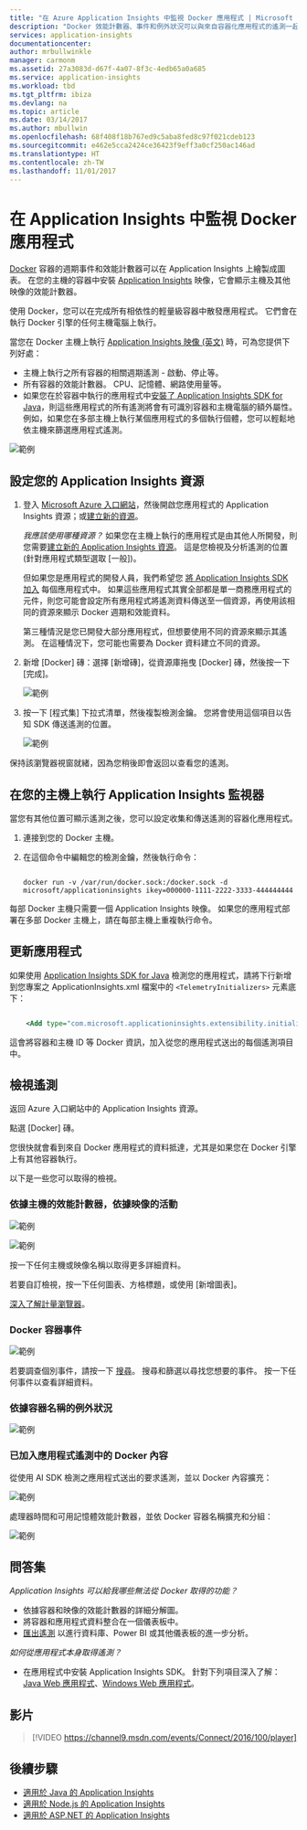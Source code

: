 ```yaml
---
title: "在 Azure Application Insights 中監視 Docker 應用程式 | Microsoft Docs"
description: "Docker 效能計數器、事件和例外狀況可以與來自容器化應用程式的遙測一起顯示在 Application Insights 上。"
services: application-insights
documentationcenter: 
author: mrbullwinkle
manager: carmonm
ms.assetid: 27a3083d-d67f-4a07-8f3c-4edb65a0a685
ms.service: application-insights
ms.workload: tbd
ms.tgt_pltfrm: ibiza
ms.devlang: na
ms.topic: article
ms.date: 03/14/2017
ms.author: mbullwin
ms.openlocfilehash: 68f408f18b767ed9c5aba8fed8c97f021cdeb123
ms.sourcegitcommit: e462e5cca2424ce36423f9eff3a0cf250ac146ad
ms.translationtype: HT
ms.contentlocale: zh-TW
ms.lasthandoff: 11/01/2017
---
```

# <a name="monitor-docker-applications-in-application-insights"></a>在 Application Insights 中監視 Docker 應用程式
[Docker](https://www.docker.com/) 容器的週期事件和效能計數器可以在 Application Insights 上繪製成圖表。 在您的主機的容器中安裝 [Application Insights](app-insights-overview.md) 映像，它會顯示主機及其他映像的效能計數器。

使用 Docker，您可以在完成所有相依性的輕量級容器中散發應用程式。 它們會在執行 Docker 引擎的任何主機電腦上執行。

當您在 Docker 主機上執行 [Application Insights 映像 (英文)](https://hub.docker.com/r/microsoft/applicationinsights/) 時，可為您提供下列好處：

* 主機上執行之所有容器的相關週期遙測 - 啟動、停止等。
* 所有容器的效能計數器。 CPU、記憶體、網路使用量等。
* 如果您在於容器中執行的應用程式中[安裝了 Application Insights SDK for Java](app-insights-java-live.md)，則這些應用程式的所有遙測將會有可識別容器和主機電腦的額外屬性。 例如，如果您在多部主機上執行某個應用程式的多個執行個體，您可以輕鬆地依主機來篩選應用程式遙測。

![範例](./media/app-insights-docker/00.png)

## <a name="set-up-your-application-insights-resource"></a>設定您的 Application Insights 資源
1. 登入 [Microsoft Azure 入口網站](https://azure.com)，然後開啟您應用程式的 Application Insights 資源；或[建立新的資源](app-insights-create-new-resource.md)。 
   
    *我應該使用哪種資源？* 如果您在主機上執行的應用程式是由其他人所開發，則您需要[建立新的 Application Insights 資源](app-insights-create-new-resource.md)。 這是您檢視及分析遙測的位置 (針對應用程式類型選取 [一般])。
   
    但如果您是應用程式的開發人員，我們希望您 [將 Application Insights SDK 加入](app-insights-java-live.md) 每個應用程式中。 如果這些應用程式其實全部都是單一商務應用程式的元件，則您可能會設定所有應用程式將遙測資料傳送至一個資源，再使用該相同的資源來顯示 Docker 週期和效能資料。 
   
    第三種情況是您已開發大部分應用程式，但想要使用不同的資源來顯示其遙測。 在這種情況下，您可能也需要為 Docker 資料建立不同的資源。 
2. 新增 [Docker] 磚：選擇 [新增磚]，從資源庫拖曳 [Docker] 磚，然後按一下 [完成]。 
   
    ![範例](./media/app-insights-docker/03.png)
3. 按一下 [程式集]  下拉式清單，然後複製檢測金鑰。 您將會使用這個項目以告知 SDK 傳送遙測的位置。

    ![範例](./media/app-insights-docker/02-props.png)

保持該瀏覽器視窗就緒，因為您稍後即會返回以查看您的遙測。

## <a name="run-the-application-insights-monitor-on-your-host"></a>在您的主機上執行 Application Insights 監視器
當您有其他位置可顯示遙測之後，您可以設定收集和傳送遙測的容器化應用程式。

1. 連接到您的 Docker 主機。 
2. 在這個命令中編輯您的檢測金鑰，然後執行命令：
   
   ```
   
   docker run -v /var/run/docker.sock:/docker.sock -d microsoft/applicationinsights ikey=000000-1111-2222-3333-444444444
   ```

每部 Docker 主機只需要一個 Application Insights 映像。 如果您的應用程式部署在多部 Docker 主機上，請在每部主機上重複執行命令。

## <a name="update-your-app"></a>更新應用程式
如果使用 [Application Insights SDK for Java](app-insights-java-get-started.md) 檢測您的應用程式，請將下行新增到您專案之 ApplicationInsights.xml 檔案中的 `<TelemetryInitializers>` 元素底下：

```xml

    <Add type="com.microsoft.applicationinsights.extensibility.initializer.docker.DockerContextInitializer"/> 
```

這會將容器和主機 ID 等 Docker 資訊，加入從您的應用程式送出的每個遙測項目中。

## <a name="view-your-telemetry"></a>檢視遙測
返回 Azure 入口網站中的 Application Insights 資源。

點選 [Docker] 磚。

您很快就會看到來自 Docker 應用程式的資料抵達，尤其是如果您在 Docker 引擎上有其他容器執行。

以下是一些您可以取得的檢視。

### <a name="perf-counters-by-host-activity-by-image"></a>依據主機的效能計數器，依據映像的活動
![範例](./media/app-insights-docker/10.png)

![範例](./media/app-insights-docker/11.png)

按一下任何主機或映像名稱以取得更多詳細資料。

若要自訂檢視，按一下任何圖表、方格標題，或使用 [新增圖表]。 

[深入了解計量瀏覽器](app-insights-metrics-explorer.md)。

### <a name="docker-container-events"></a>Docker 容器事件
![範例](./media/app-insights-docker/13.png)

若要調查個別事件，請按一下 [搜尋](app-insights-diagnostic-search.md)。 搜尋和篩選以尋找您想要的事件。 按一下任何事件以查看詳細資料。

### <a name="exceptions-by-container-name"></a>依據容器名稱的例外狀況
![範例](./media/app-insights-docker/14.png)

### <a name="docker-context-added-to-app-telemetry"></a>已加入應用程式遙測中的 Docker 內容
從使用 AI SDK 檢測之應用程式送出的要求遙測，並以 Docker 內容擴充：

![範例](./media/app-insights-docker/16.png)

處理器時間和可用記憶體效能計數器，並依 Docker 容器名稱擴充和分組：

![範例](./media/app-insights-docker/15.png)

## <a name="q--a"></a>問答集
*Application Insights 可以給我哪些無法從 Docker 取得的功能？*

* 依據容器和映像的效能計數器的詳細分解圖。
* 將容器和應用程式資料整合在一個儀表板中。
* [匯出遙測](app-insights-export-telemetry.md) 以進行資料庫、Power BI 或其他儀表板的進一步分析。

*如何從應用程式本身取得遙測？*

* 在應用程式中安裝 Application Insights SDK。 針對下列項目深入了解：[Java Web 應用程式](app-insights-java-get-started.md)、[Windows Web 應用程式](app-insights-asp-net.md)。

## <a name="video"></a>影片

> [!VIDEO https://channel9.msdn.com/events/Connect/2016/100/player]

## <a name="next-steps"></a>後續步驟

* [適用於 Java 的 Application Insights](app-insights-java-get-started.md)
* [適用於 Node.js 的 Application Insights](app-insights-nodejs.md)
* [適用於 ASP.NET 的 Application Insights](app-insights-asp-net.md)
